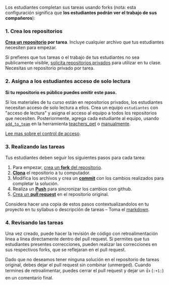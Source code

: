 Los estudiantes completan sus tareas usando forks (nota: esta configuración significa que **los estudiantes podrán ver el trabajo de sus compañeros**):

### 1. Crea los repositorios

**[Crea un repositorio][create-repo] por tarea**. Incluye cualquier archivo que tus estudiantes necesiten para empezar.

Si prefieres que tus tareas o el trabajo de tus estudiantes no sea publicamente visible, [solicita repositorios privados][private-repos] para utilizar en tu clase. Necesitas un repositorio privado por tarea.

### 2. Asigna a los estudiantes acceso de solo lectura

**Si tu repositorio es público puedes omitir este paso.**

Si los materiales de tu curso están en repositorios privados, los estudiantes necesitan acceso de solo lectura a ellos. Crea un equipo `estudiantes` con "acceso de lectura" y asigna el acceso al equipo a todos los repositorios que necesiten. Posteriormente, agrega cada estudiante al equipo, usando [`add_to_team`][add-to-team-action] en la herramienta [teachers_pet][teachers-pet] o [manualmente][help-add-to-team].

[Lee mas sobre el control de acceso][help-access-control].

### 3. Realizando las tareas

Tus estudiantes deben seguir los siguientes pasos para cada tarea:

1. Para empezar, [crea un **fork** del repositorio][forking].
1. [**Clona**][ref-clone] el repositorio a tu computador.
1. Modifica los archivos y crea un [**commit**][ref-commit] con los cambios realizados para completar la solución.
1. Realiza un [**Push**][ref-push] para sincronizar los cambios con github.
1. [Crea un **pull request**][pull-request] en el repositorio original.

Considera hacer una copia de estos pasos contextualizandolos en tu proyecto en tu syllabus o descripción de tareas – Toma el [markdown][raw].

### 4. Revisando las tareas

Una vez creado, puede hacer la revisión de código con retroalimentación linea a linea directamente dentro del pull request. Si permites que tus estudiantes presentes correcciones, pueden realizar las correcciones en sus respectivos forks, que se reflejaran en el pull request.

Dado que no deseamos tener ninguna solución en el repositorio de tareas original, debes dejar el pull request sin combinar (unmerged). Cuando termines de retroalimentar, puedes cerrar el pull request y dejar un  :+1: (`:+1:`) en un comentario final.

<!-- Links -->
[create-repo]: https://help.github.com/articles/create-a-repo
[private-repos]: /guide/private_repos
[add-to-team-action]: https://github.com/education/teachers_pet/#giving-others-access
[teachers-pet]: https://github.com/education/teachers_pet
[help-add-to-team]: https://help.github.com/articles/adding-organization-members-to-a-team
[help-access-control]: https://help.github.com/articles/what-are-the-different-access-permissions#organization-accounts
[forking]: https://guides.github.com/activities/forking/
[ref-clone]: http://gitref.org/creating/#clone
[ref-commit]: http://gitref.org/basic/#commit
[ref-push]: http://gitref.org/remotes/#push
[pull-request]: https://help.github.com/articles/creating-a-pull-request
[raw]: https://raw.githubusercontent.com/education/guide/master/docs/forks.md
